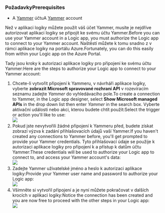 ### <a name="prerequisites"></a><span data-ttu-id="d22dd-101">Požadavky</span><span class="sxs-lookup"><span data-stu-id="d22dd-101">Prerequisites</span></span>
* <span data-ttu-id="d22dd-102">A [Yammer](https://www.yammer.com/) účtu</span><span class="sxs-lookup"><span data-stu-id="d22dd-102">A [Yammer](https://www.yammer.com/) account</span></span> 

<span data-ttu-id="d22dd-103">Než v aplikaci logiky můžete použít váš účet Yammer, musíte je nejdříve autorizovat aplikaci logiky se připojit ke svému účtu Yammer.</span><span class="sxs-lookup"><span data-stu-id="d22dd-103">Before you can use your Yammer account in a Logic app, you must authorize the Logic app to connect to your Yammer account.</span></span> <span data-ttu-id="d22dd-104">Naštěstí můžete k tomu snadno z v rámci aplikace logiky na portálu Azure.</span><span class="sxs-lookup"><span data-stu-id="d22dd-104">Fortunately, you can do this easily from within your Logic app on the Azure Portal.</span></span> 

<span data-ttu-id="d22dd-105">Tady jsou kroky k autorizaci aplikace logiky pro připojení ke svému účtu Yammer:</span><span class="sxs-lookup"><span data-stu-id="d22dd-105">Here are the steps to authorize your Logic app to connect to your Yammer account:</span></span>

1. <span data-ttu-id="d22dd-106">Chcete-li vytvořit připojení k Yammeru, v návrháři aplikace logiky, vyberte **zobrazit Microsoft spravované rozhraní API** v rozevíracím seznamu zadejte *Yammer* do vyhledávacího pole.</span><span class="sxs-lookup"><span data-stu-id="d22dd-106">To create a connection to Yammer, in the Logic app designer, select **Show Microsoft managed APIs** in the drop down list then enter *Yammer* in the search box.</span></span> <span data-ttu-id="d22dd-107">Vyberte aktivační události nebo akci, kterou budete chtít použít:</span><span class="sxs-lookup"><span data-stu-id="d22dd-107">Select the trigger or action you'll like to use:</span></span>  
   ![](./media/connectors-create-api-yammer/yammer-1.png)
2. <span data-ttu-id="d22dd-108">Pokud jste nevytvořili žádné připojení k Yammeru před, budete získat zobrazí výzva k zadání přihlašovacích údajů vaší Yammer.</span><span class="sxs-lookup"><span data-stu-id="d22dd-108">If you haven't created any connections to Yammer before, you'll get prompted to provide your Yammer credentials.</span></span> <span data-ttu-id="d22dd-109">Tyto přihlašovací údaje se použije k autorizaci aplikace logiky pro připojení k a přístup k datům účtu Yammer:</span><span class="sxs-lookup"><span data-stu-id="d22dd-109">These credentials will be used to authorize your Logic app to connect to, and access your Yammer account's data:</span></span>  
   ![](./media/connectors-create-api-yammer/yammer-2.png)
3. <span data-ttu-id="d22dd-110">Zadejte Yammer uživatelské jméno a heslo k autorizaci aplikace logiky:</span><span class="sxs-lookup"><span data-stu-id="d22dd-110">Provide your Yammer user name and password to authorize your Logic app:</span></span>  
   ![](./media/connectors-create-api-yammer/yammer-3.png)   
4. <span data-ttu-id="d22dd-111">Všimněte si vytvořil připojení a je nyní můžete pokračovat v dalších krocích v aplikaci logiky:</span><span class="sxs-lookup"><span data-stu-id="d22dd-111">Notice the connection has been created and you are now free to proceed with the other steps in your Logic app:</span></span>  
   ![](./media/connectors-create-api-yammer/yammer-4.png)   


